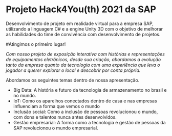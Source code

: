 # Projeto Hack4You(th) 2021 da SAP
Desenvolvimento de projeto em realidade virtual para a empresa SAP, utilizando a linguagem C# e a engine Unity 3D com o objetivo de melhorar as habilidades do time de convivência com desenvolvimento de projetos.

#Atingimos o primeiro lugar!

*Com nosso projeto de exposição interativa com histórias e representações de equipamentos eletrônicos, desde sua criação, abordamos a evolução tanto da empresa quanto da tecnologia com uma experiência que leva o jogador a querer explorar o local e descobrir por conta própria.*

Abordamos os seguintes temas dentro de nossa apresentação.
- Big Data: A história e futuro da tecnologia de armazenamento no brasil e no mundo.
- IoT: Como os aparelhos conectados dentro de casa e nas empresas influenciam a forma que vemos o mundo
- Inclusão social: Como a inclusão de pessoas revolucionou o mundo, com dons e talentos nunca antes desenvolvidos.
- Gestão empresarial: A forma como a tecnologia e gestão de pessoas da SAP revolucionou o mundo empresarial.
